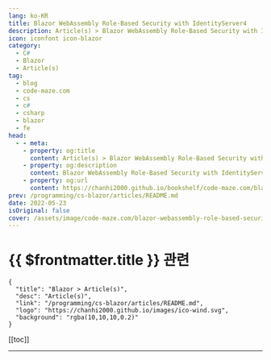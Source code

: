 ```yaml
---
lang: ko-KR
title: Blazor WebAssembly Role-Based Security with IdentityServer4
description: Article(s) > Blazor WebAssembly Role-Based Security with IdentityServer4
icon: iconfont icon-blazor
category: 
  - C#
  - Blazor
  - Article(s)
tag: 
  - blog
  - code-maze.com
  - cs
  - c#
  - csharp
  - blazor
  - fe
head:  
  - - meta:
    - property: og:title
      content: Article(s) > Blazor WebAssembly Role-Based Security with IdentityServer4
    - property: og:description
      content: Blazor WebAssembly Role-Based Security with IdentityServer4
    - property: og:url
      content: https://chanhi2000.github.io/bookshelf/code-maze.com/blazor-webassembly-role-based-security-with-identityserver4.html
prev: /programming/cs-blazor/articles/README.md
date: 2022-05-23
isOriginal: false
cover: /assets/image/code-maze.com/blazor-webassembly-role-based-security-with-identityserver4/banner.png
---
```


# {{ $frontmatter.title }} 관련

```component VPCard
{
  "title": "Blazor > Article(s)",
  "desc": "Article(s)",
  "link": "/programming/cs-blazor/articles/README.md",
  "logo": "https://chanhi2000.github.io/images/ico-wind.svg",
  "background": "rgba(10,10,10,0.2)"
}
```

[[toc]]

---

<SiteInfo
  name="Blazor WebAssembly Role-Based Security with IdentityServer4"
  desc="In this article, we are going to learn about Blazor WebAssembly Role-Based Security by using the IdentityServer4 as a claims provider."
  url="https://code-maze.com/blazor-webassembly-role-based-security-with-identityserver4/"
  logo="/assets/image/code-maze.com/favicon.png"
  preview="/assets/image/code-maze.com/blazor-webassembly-role-based-security-with-identityserver4/banner.png"/>

<!-- TODO: 작성 -->
